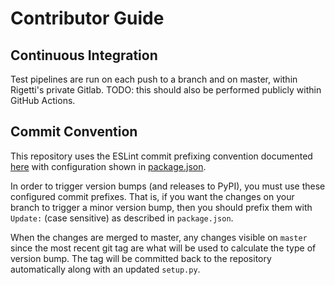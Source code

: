 # Contributor Guide

## Continuous Integration

Test pipelines are run on each push to a branch and on master, within Rigetti's private Gitlab.
TODO: this should also be performed publicly within GitHub Actions.

## Commit Convention

This repository uses the ESLint commit prefixing convention documented
[here](https://github.com/conventional-changelog-archived-repos/conventional-changelog-eslint/blob/master/convention.md)
with configuration shown in [package.json](./package.json).

In order to trigger version bumps (and releases to PyPI), you must use these configured commit
prefixes. That is, if you want the changes on your branch to trigger a minor version bump, then
you should prefix them with `Update:` (case sensitive) as described in `package.json`.

When the changes are merged to master, any changes visible on `master` since the most recent git
tag are what will be used to calculate the type of version bump. The tag will be committed back
to the repository automatically along with an updated `setup.py`.
